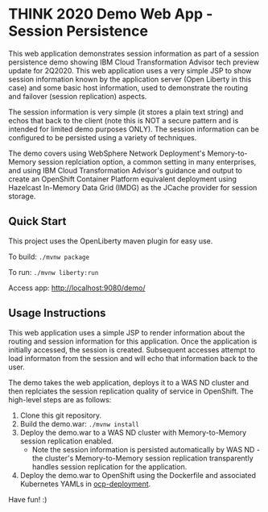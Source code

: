 # THINK 2020 Demo Web App - Session Persistence

This web application demonstrates session information as part of a session persistence demo showing IBM Cloud Transformation Advisor tech preview update for 2Q2020. This web application uses a very simple JSP to show session information known by the application server (Open Liberty in this case) and some basic host information, used to demonstrate the routing and failover (session replication) aspects.

The session information is very simple (it stores a plain text string) and echos that back to the client (note this is NOT a secure pattern and is intended for limited demo purposes ONLY). The session information can be configured to be persisted using a variety of techniques.

The demo covers using WebSphere Network Deployment's Memory-to-Memory session replciation option, a common setting in many enterprises, and using IBM Cloud Transformation Advisor's guidance and output to create an OpenShift Container Platform equivalent deployment using Hazelcast In-Memory Data Grid (IMDG) as the JCache provider for session storage.


## Quick Start

This project uses the OpenLiberty maven plugin for easy use.

To build: `./mvnw package`

To run: `./mvnw liberty:run`

Access app: [http://localhost:9080/demo/](http://localhost:9080/demo/)


## Usage Instructions

This web application uses a simple JSP to render information about the routing and session information for this application. Once the application is initially accessed, the session is created. Subsequent accesses attempt to load informaton from the session and will echo that information back to the user.

The demo takes the web application, deploys it to a WAS ND cluster and then replciates the session replication quality of service in OpenShift. The high-level steps are as follows:

1. Clone this git repository.
1. Build the demo.war: `./mvnw install`
1. Deploy the demo.war to a WAS ND cluster with Memory-to-Memory session replication enabled.
   - Note the session information is persisted automatically by WAS ND - the cluster's Memory-to-Memory session replication transparently handles session replication for the application.
1. Deploy the demo.war to OpenShift using the Dockerfile and associated Kubernetes YAMLs in [ocp-deployment](ocp-deployment). 

Have fun! :)
